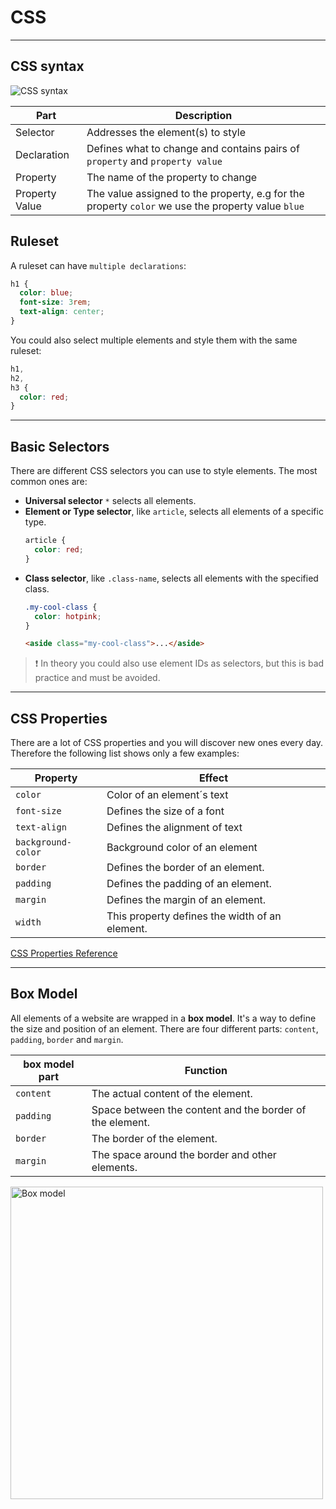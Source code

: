 # CSS
---
## CSS syntax
![CSS syntax](https://github.com/spiced-academy/chicory-web-dev/blob/main/sessions/css-basics/assets/css-syntax.png)

| Part           | Description                                                                                       |
| -------------- | ------------------------------------------------------------------------------------------------- |
| Selector       | Addresses the element(s) to style                                                                 |
| Declaration    | Defines what to change and contains pairs of `property` and `property value`                      |
| Property       | The name of the property to change                                                                |
| Property Value | The value assigned to the property, e.g for the property `color` we use the property value `blue` |

## Ruleset

A ruleset can have `multiple declarations`:

```css
h1 {
  color: blue;
  font-size: 3rem;
  text-align: center;
}
```

You could also select multiple elements and style them with the same ruleset:

```css
h1,
h2,
h3 {
  color: red;
}
```

---

## Basic Selectors

There are different CSS selectors you can use to style elements. The most common ones are:

- **Universal selector** `*` selects all elements.
- **Element or Type selector**, like `article`, selects all elements of a specific type.
  ```css
  article {
    color: red;
  }
  ```
- **Class selector**, like `.class-name`, selects all elements with the specified class.
  ```css
  .my-cool-class {
    color: hotpink;
  }
  ```
  ```html
  <aside class="my-cool-class">...</aside>
  ```

> ❗️ In theory you could also use element IDs as selectors, but this is bad practice and must be
> avoided.

---

## CSS Properties

There are a lot of CSS properties and you will discover new ones every day. Therefore the following
list shows only a few examples:

| Property           | Effect                                         |
| ------------------ | ---------------------------------------------- |
| `color`            | Color of an element´s text                     |
| `font-size`        | Defines the size of a font                     |
| `text-align`       | Defines the alignment of text                  |
| `background-color` | Background color of an element                 |
| `border`           | Defines the border of an element.              |
| `padding`          | Defines the padding of an element.             |
| `margin`           | Defines the margin of an element.              |
| `width`            | This property defines the width of an element. |

[CSS Properties Reference](https://developer.mozilla.org/en-US/docs/Web/CSS/Reference#index)

---

## Box Model

All elements of a website are wrapped in a **box model**. It's a way to define the size and position
of an element. There are four different parts: `content`, `padding`, `border` and `margin`.

| box model part | Function                                                 |
| -------------- | -------------------------------------------------------- |
| `content`      | The actual content of the element.                       |
| `padding`      | Space between the content and the border of the element. |
| `border`       | The border of the element.                               |
| `margin`       | The space around the border and other elements.          |

<img src="./assets/box-model.png" width="500" alt="Box model">